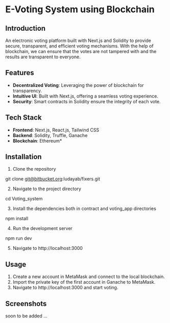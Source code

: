 # E-Voting System using Blockchain

## Introduction

An electronic voting platform built with Next.js and Solidity to provide secure, transparent, and efficient voting mechanisms. With the help of blockchain, we can ensure that the votes are not tampered with and the results are transparent to everyone.

## Features

- **Decentralized Voting**: Leveraging the power of blockchain for transparency.
- **Intuitive UI**: Built with Next.js, offering a seamless voting experience.
- **Security**: Smart contracts in Solidity ensure the integrity of each vote.

## Tech Stack

- **Frontend**: Next.js, React.js, Tailwind CSS
- **Backend**: Solidity, Truffle, Ganache
- **Blockchain**: Ethereum\*

## Installation

1. Clone the repository

git clone git@bitbucket.org:ludayab/fixers.git

2. Navigate to the project directory

cd Voting_system

3. Install the dependencies both in contract and voting_app directories

npm install

4. Run the development server

npm run dev

5. Navigate to http://localhost:3000

## Usage

1. Create a new account in MetaMask and connect to the local blockchain.
2. Import the private key of the first account in Ganache to MetaMask.
3. Navigate to http://localhost:3000 and start voting.

## Screenshots

soon to be added ...
